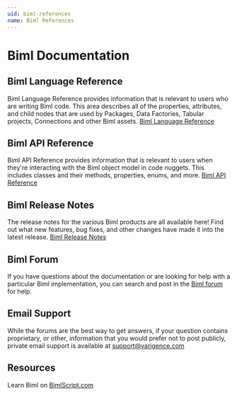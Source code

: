 ```yaml
---
uid: biml-references
name: Biml References
---
```


# Biml Documentation

## Biml Language Reference
Biml Language Reference provides information that is relevant to users who are writing Biml code. This area describes all of the properties, attributes, and child nodes that are used by Packages, Data Factories, Tabular projects, Connections and other Biml assets.
[Biml Language Reference](xref:biml-language-reference)

## Biml API Reference

Biml API Reference provides information that is relevant to users when they're interacting with the Biml object model in code nuggets. This includes classes and their methods, properties, enums, and more.
[Biml API Reference](xref:Varigence.Languages.Biml.AstRootNode)

## Biml Release Notes

The release notes for the various Biml products are all available here! Find out what new features, bug fixes, and other changes have made it into the latest release.
[Biml Release Notes](xref:biml-release-notes)

## Biml Forum

If you have questions about the documentation or are looking for help with a particular Biml implementation, you can search and post in the [Biml forum](https://varigence.com/Forums?forumName=Biml) for help.

## Email Support

While the forums are the best way to get answers, if your question contains proprietary, or other, information that you would prefer not to post publicly, private email support is available at [support@varigence.com](mailto:support@varigence.com)

## Resources

Learn Biml on [BimlScript.com](http://bimlscript.com/)
